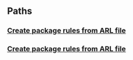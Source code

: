 
<a name="paths"></a>
## Paths

<a name="ref-createpackageusingpost"></a>
### [Create package rules from ARL file](operations/createPackageUsingPOST.md#createpackageusingpost)

<a name="ref-updatepackageusingpatch"></a>
### [Create package rules from ARL file](operations/updatePackageUsingPATCH.md#updatepackageusingpatch)


